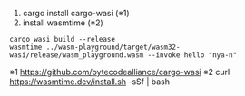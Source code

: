 
1. cargo install cargo-wasi (※1)
2. install wasmtime (※2)

```
cargo wasi build --release
wasmtime ../wasm-playground/target/wasm32-wasi/release/wasm_playground.wasm --invoke hello "nya-n"
```

※1 https://github.com/bytecodealliance/cargo-wasi
※2 curl https://wasmtime.dev/install.sh -sSf | bash
